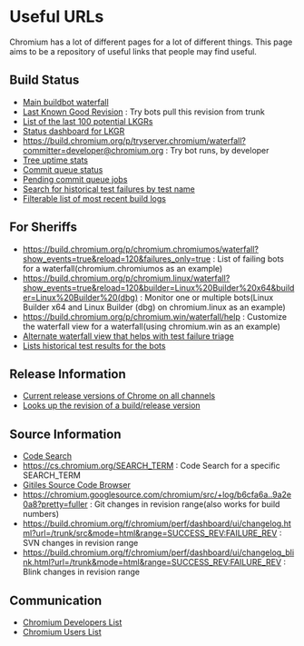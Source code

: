 # Useful URLs

Chromium has a lot of different pages for a lot of different things.
This page aims to be a repository of useful links that people may find useful.

## Build Status

* [Main buildbot waterfall](https://build.chromium.org/p/chromium/console)
* [Last Known Good Revision](http://chromium-status.appspot.com/lkgr) : Try bots pull this revision from trunk
* [List of the last 100 potential LKGRs](http://chromium-status.appspot.com/revisions)
* [Status dashboard for LKGR](https://build.chromium.org/p/chromium/lkgr-status/)
* https://build.chromium.org/p/tryserver.chromium/waterfall?committer=developer@chromium.org : Try bot runs, by developer
* [Tree uptime stats](http://chromium-status.appspot.com/status_viewer)
* [Commit queue status](http://chromium-cq-status.appspot.com)
* [Pending commit queue jobs](https://codereview.chromium.org/search?closed=3&commit=2&limit=50)
* [Search for historical test failures by test name](http://chromium-build-logs.appspot.com/)
* [Filterable list of most recent build logs](http://chromium-build-logs.appspot.com/list)

## For Sheriffs

* https://build.chromium.org/p/chromium.chromiumos/waterfall?show_events=true&reload=120&failures_only=true : List of failing bots for a waterfall(chromium.chromiumos as an example)
* https://build.chromium.org/p/chromium.linux/waterfall?show_events=true&reload=120&builder=Linux%20Builder%20x64&builder=Linux%20Builder%20(dbg) : Monitor one or multiple bots(Linux Builder x64 and Linux Builder (dbg) on chromium.linux as an example)
* https://build.chromium.org/p/chromium.win/waterfall/help : Customize the waterfall view for a waterfall(using chromium.win as an example)
* [Alternate waterfall view that helps with test failure triage](http://chromium-sheriffing.appspot.com)
* [Lists historical test results for the bots](http://test-results.appspot.com/dashboards/flakiness_dashboard.html)

## Release Information

* [Current release versions of Chrome on all channels](https://omahaproxy.appspot.com/viewer)
* [Looks up the revision of a build/release version](https://omahaproxy.appspot.com/)

## Source Information

* [Code Search](https://cs.chromium.org/)
* https://cs.chromium.org/SEARCH_TERM : Code Search for a specific SEARCH\_TERM
* [Gitiles Source Code Browser](https://chromium.googlesource.com/chromium/src/)
* https://chromium.googlesource.com/chromium/src/+log/b6cfa6a..9a2e0a8?pretty=fuller : Git changes in revision range(also works for build numbers)
* https://build.chromium.org/f/chromium/perf/dashboard/ui/changelog.html?url=/trunk/src&mode=html&range=SUCCESS_REV:FAILURE_REV : SVN changes in revision range
* https://build.chromium.org/f/chromium/perf/dashboard/ui/changelog_blink.html?url=/trunk&mode=html&range=SUCCESS_REV:FAILURE_REV : Blink changes in revision range

## Communication

* [Chromium Developers List](https://groups.google.com/a/chromium.org/group/chromium-dev/topics)
* [Chromium Users List](https://groups.google.com/a/chromium.org/group/chromium-discuss/topics)
